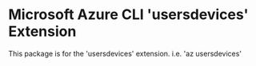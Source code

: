 Microsoft Azure CLI 'usersdevices' Extension
==========================================

This package is for the 'usersdevices' extension.
i.e. 'az usersdevices'
